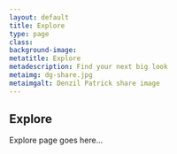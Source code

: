 ```yaml
---
layout: default
title: Explore
type: page
class:
background-image:
metatitle: Explore
metadescription: Find your next big look
metaimg: dg-share.jpg
metaimgalt: Denzil Patrick share image
---
```


## Explore

Explore page goes here...
